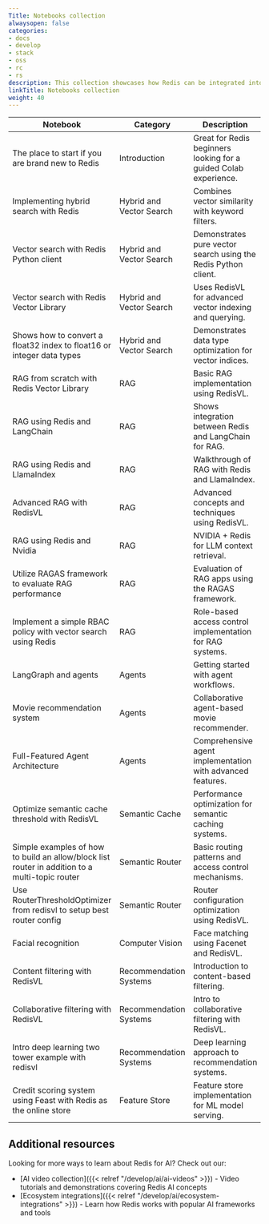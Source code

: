 ```yaml
---
Title: Notebooks collection
alwaysopen: false
categories:
- docs
- develop
- stack
- oss
- rc
- rs
description: This collection showcases how Redis can be integrated into AI workflows to enhance performance, reduce latency, and enable real-time AI applications. Each notebook comes with complete code examples, explanations, and integration guides.
linkTitle: Notebooks collection
weight: 40
---
```



| Notebook | Category | Description |  |
|----------|----------|-------------|--|
| The place to start if you are brand new to Redis | Introduction | Great for Redis beginners looking for a guided Colab experience. | [Open in Colab](https://colab.research.google.com/github/redis-developer/redis-ai-resources/blob/main/python-recipes/redis-intro/00_redis_intro.ipynb) |
| Implementing hybrid search with Redis | Hybrid and Vector Search | Combines vector similarity with keyword filters. | [Open in Colab](https://colab.research.google.com/github/redis-developer/redis-ai-resources/blob/main/python-recipes/vector-search/02_hybrid_search.ipynb) |
| Vector search with Redis Python client | Hybrid and Vector Search | Demonstrates pure vector search using the Redis Python client. | [Open in Colab](https://colab.research.google.com/github/redis-developer/redis-ai-resources/blob/main/python-recipes/vector-search/00_redispy.ipynb) |
| Vector search with Redis Vector Library | Hybrid and Vector Search | Uses RedisVL for advanced vector indexing and querying. | [Open in Colab](https://colab.research.google.com/github/redis-developer/redis-ai-resources/blob/main/python-recipes/vector-search/01_redisvl.ipynb) |
| Shows how to convert a float32 index to float16 or integer data types | Hybrid and Vector Search | Demonstrates data type optimization for vector indices. | [Open in Colab](https://colab.research.google.com/github/redis-developer/redis-ai-resources/blob/main/python-recipes/vector-search/03_dtype_support.ipynb) |
| RAG from scratch with Redis Vector Library | RAG | Basic RAG implementation using RedisVL. | [Open in Colab](https://colab.research.google.com/github/redis-developer/redis-ai-resources/blob/main/python-recipes/RAG/01_redisvl.ipynb) |
| RAG using Redis and LangChain | RAG | Shows integration between Redis and LangChain for RAG. | [Open in Colab](https://colab.research.google.com/github/redis-developer/redis-ai-resources/blob/main/python-recipes/RAG/02_langchain.ipynb) |
| RAG using Redis and LlamaIndex | RAG | Walkthrough of RAG with Redis and LlamaIndex. | [Open in Colab](https://colab.research.google.com/github/redis-developer/redis-ai-resources/blob/main/python-recipes/RAG/03_llamaindex.ipynb) |
| Advanced RAG with RedisVL | RAG | Advanced concepts and techniques using RedisVL. | [Open in Colab](https://colab.research.google.com/github/redis-developer/redis-ai-resources/blob/main/python-recipes/RAG/04_advanced_redisvl.ipynb) |
| RAG using Redis and Nvidia | RAG | NVIDIA + Redis for LLM context retrieval. | [Open in Colab](https://colab.research.google.com/github/redis-developer/redis-ai-resources/blob/main/python-recipes/RAG/05_nvidia_ai_rag_redis.ipynb) |
| Utilize RAGAS framework to evaluate RAG performance | RAG | Evaluation of RAG apps using the RAGAS framework. | [Open in Colab](https://colab.research.google.com/github/redis-developer/redis-ai-resources/blob/main/python-recipes/RAG/06_ragas_evaluation.ipynb) |
| Implement a simple RBAC policy with vector search using Redis | RAG | Role-based access control implementation for RAG systems. | [Open in Colab](https://colab.research.google.com/github/redis-developer/redis-ai-resources/blob/main/python-recipes/RAG/07_user_role_based_rag.ipynb) |
| LangGraph and agents | Agents | Getting started with agent workflows. | [Open in Colab](https://colab.research.google.com/github/redis-developer/redis-ai-resources/blob/main/python-recipes/agents/00_langgraph_redis_agentic_rag.ipynb) |
| Movie recommendation system | Agents | Collaborative agent-based movie recommender. | [Open in Colab](https://colab.research.google.com/github/redis-developer/redis-ai-resources/blob/main/python-recipes/agents/01_crewai_langgraph_redis.ipynb) |
| Full-Featured Agent Architecture | Agents | Comprehensive agent implementation with advanced features. | [Open in Colab](https://colab.research.google.com/github/redis-developer/redis-ai-resources/blob/main/python-recipes/agents/02_full_featured_agent.ipynb) |
| Optimize semantic cache threshold with RedisVL | Semantic Cache | Performance optimization for semantic caching systems. | [Open in Colab](https://colab.research.google.com/github/redis-developer/redis-ai-resources/blob/main/python-recipes/semantic-cache/02_semantic_cache_optimization.ipynb) |
| Simple examples of how to build an allow/block list router in addition to a multi-topic router | Semantic Router | Basic routing patterns and access control mechanisms. | [Open in Colab](https://colab.research.google.com/github/redis-developer/redis-ai-resources/blob/main/python-recipes/semantic-router/00_semantic_routing.ipynb) |
| Use RouterThresholdOptimizer from redisvl to setup best router config | Semantic Router | Router configuration optimization using RedisVL. | [Open in Colab](https://colab.research.google.com/github/redis-developer/redis-ai-resources/blob/main/python-recipes/semantic-router/01_routing_optimization.ipynb) |
| Facial recognition | Computer Vision | Face matching using Facenet and RedisVL. | [Open in Colab](https://colab.research.google.com/github/redis-developer/redis-ai-resources/blob/main/python-recipes/computer-vision/00_facial_recognition_facenet.ipynb) |
| Content filtering with RedisVL | Recommendation Systems | Introduction to content-based filtering. | [Open in Colab](https://colab.research.google.com/github/redis-developer/redis-ai-resources/blob/main/python-recipes/recommendation-systems/00_content_filtering.ipynb) |
| Collaborative filtering with RedisVL | Recommendation Systems | Intro to collaborative filtering with RedisVL. | [Open in Colab](https://colab.research.google.com/github/redis-developer/redis-ai-resources/blob/main/python-recipes/recommendation-systems/01_collaborative_filtering.ipynb) |
| Intro deep learning two tower example with redisvl | Recommendation Systems | Deep learning approach to recommendation systems. | [Open in Colab](https://colab.research.google.com/github/redis-developer/redis-ai-resources/blob/main/python-recipes/recommendation-systems/02_two_towers.ipynb) |
| Credit scoring system using Feast with Redis as the online store | Feature Store | Feature store implementation for ML model serving. | [Open in Colab](https://colab.research.google.com/github/redis-developer/redis-ai-resources/blob/main/python-recipes/feature-store/00_feast_credit_score.ipynb) |


## Additional resources

Looking for more ways to learn about Redis for AI? Check out our:

* [AI video collection]({{< relref "/develop/ai/ai-videos" >}}) - Video tutorials and demonstrations covering Redis AI concepts
* [Ecosystem integrations]({{< relref "/develop/ai/ecosystem-integrations" >}}) - Learn how Redis works with popular AI frameworks and tools
